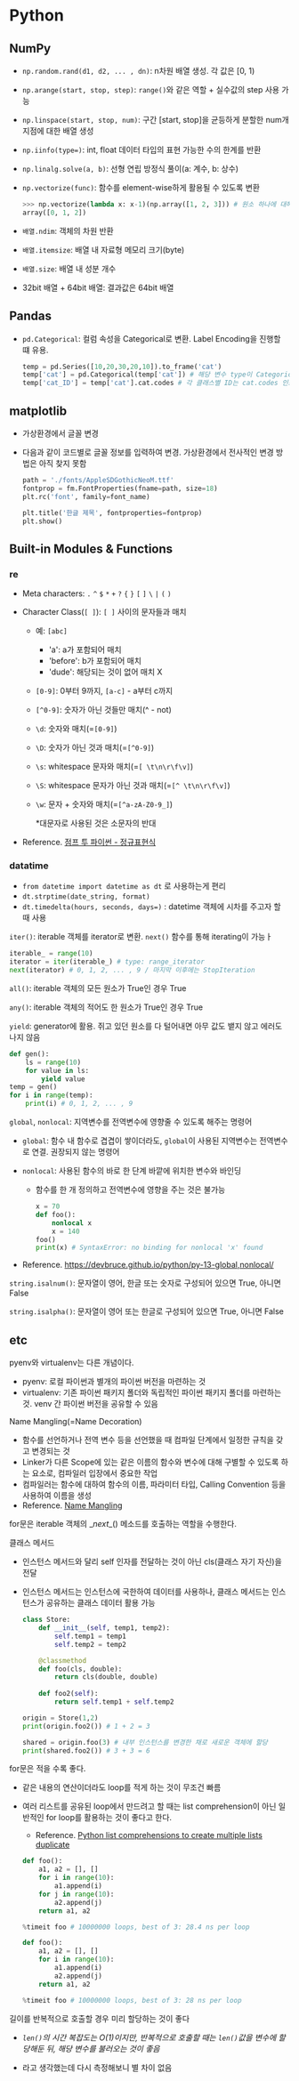 # Python

## NumPy

- `np.random.rand(d1, d2, ... , dn)`: n차원 배열 생성. 각 값은 \[0, 1)

- `np.arange(start, stop, step)`: `range()`와 같은 역할 + 실수값의 step 사용 가능

- `np.linspace(start, stop, num)`: 구간 [start, stop]을 균등하게 분할한 num개 지점에 대한 배열 생성

- `np.iinfo(type=)`: int, float 데이터 타입의 표현 가능한 수의 한계를 반환

- `np.linalg.solve(a, b)`: 선형 연립 방정식 풀이(a: 계수, b: 상수) 

- `np.vectorize(func)`: 함수를 element-wise하게 활용될 수 있도록 변환

  ```python
  >>> np.vectorize(lambda x: x-1)(np.array([1, 2, 3])) # 원소 하나에 대해 1을 빼는 연산 실행
  array([0, 1, 2])
  ```

- `배열.ndim`: 객체의 차원 반환

- `배열.itemsize`: 배열 내 자료형 메모리 크기(byte)

- `배열.size`: 배열 내 성분 개수

- 32bit 배열 + 64bit 배열: 결과값은 64bit 배열

## Pandas

- `pd.Categorical`: 컬럼 속성을 Categorical로 변환. Label Encoding을 진행할 떄 유용.

  ```python
  temp = pd.Series([10,20,30,20,10]).to_frame('cat')
  temp['cat'] = pd.Categorical(temp['cat']) # 해당 변수 type이 Categorical이 됨
  temp['cat_ID'] = temp['cat'].cat.codes # 각 클래스별 ID는 cat.codes 인스턴스를 호출하여 구함
  ```

## matplotlib

* 가상환경에서 글꼴 변경

* 다음과 같이 코드별로 글꼴 정보를 입력하여 변경. 가상환경에서 전사적인 변경 방법은 아직 찾지 못함

  ```python
  path = './fonts/AppleSDGothicNeoM.ttf'
  fontprop = fm.FontProperties(fname=path, size=18)
  plt.rc('font', family=font_name)
  
  plt.title('한글 제목', fontproperties=fontprop)
  plt.show()
  ```

## Built-in Modules & Functions

### re

- Meta characters: `.` `^` `$` `*` `+` `?` `{` `}` `[` `]` `\` `|` `(` `)`

- Character Class(`[ ]`): `[ ]` 사이의 문자들과 매치

  - 예: `[abc]`

    - 'a': a가 포함되어 매치
    - 'before': b가 포함되어 매치
    - 'dude': 해당되는 것이 없어 매치 X

  - `[0-9]`: 0부터 9까지, `[a-c]` - a부터 c까지

  - `[^0-9]`: 숫자가 아닌 것들만 매치(^ - not)

  - `\d`: 숫자와 매치(=`[0-9]`)

  - `\D`: 숫자가 아닌 것과 매치(=`[^0-9]`)

  - `\s`: whitespace 문자와 매치(=`[ \t\n\r\f\v]`)

  - `\S`: whitespace 문자가 아닌 것과 매치(=`[^ \t\n\r\f\v]`)

  - `\w`: 문자 + 숫자와 매치(=`[^a-zA-Z0-9_]`)

    \*대문자로 사용된 것은 소문자의 반대

- Reference. [점프 투 파이썬 - 정규표현식](https://wikidocs.net/4308)

### datatime

* `from datetime import datetime as dt` 로 사용하는게 편리
* `dt.strptime(date_string, format)`
* `dt.timedelta(hours, seconds, days=)` : datetime 객체에 시차를 주고자 할 때 사용

`iter()`: iterable 객체를 iterator로 변환. `next()` 함수를 통해 iterating이 가능ㅏ

```python
iterable_ = range(10)
iterator = iter(iterable_) # type: range_iterator
next(iterator) # 0, 1, 2, ... , 9 / 마지막 이후에는 StopIteration
```

`all()`: iterable 객체의 모든 원소가 True인 경우 True

`any()`: iterable 객체의 적어도 한 원소가 True인 경우 True

`yield`: generator에 활용. 쥐고 있던 원소를 다 털어내면 아무 값도 뱉지 않고 에러도 나지 않음

```python
def gen():
    ls = range(10)
    for value in ls:
        yield value
temp = gen()
for i in range(temp):
    print(i) # 0, 1, 2, ... , 9
```

`global`, `nonlocal`: 지역변수를 전역변수에 영향줄 수 있도록 해주는 명령어

* `global`: 함수 내 함수로 겹겹이 쌓이더라도, `global`이 사용된 지역변수는 전역변수로 연결. 권장되지 않는 명령어

* `nonlocal`: 사용된 함수의 바로 한 단계 바깥에 위치한 변수와 바인딩

  * 함수를 한 개 정의하고 전역변수에 영향을 주는 것은 불가능

    ```python
    x = 70
    def foo():
        nonlocal x
        x = 140
    foo()
    print(x) # SyntaxError: no binding for nonlocal 'x' found
    ```

* Reference. https://devbruce.github.io/python/py-13-global,nonlocal/

`string.isalnum()`: 문자열이 영어, 한글 또는 숫자로 구성되어 있으면 True, 아니면 False

`string.isalpha()`: 문자열이 영어 또는 한글로 구성되어 있으면 True, 아니면 False

## etc

pyenv와 virtualenv는 다른 개념이다.

* pyenv: 로컬 파이썬과 별개의 파이썬 버전을 마련하는 것
* virtualenv: 기존 파이썬 패키지 폴더와 독립적인 파이썬 패키지 폴더를  마련하는 것. venv 간 파이썬 버전을 공유할 수 있음

Name Mangling(=Name Decoration)

- 함수를 선언하거나 전역 변수 등을 선언했을 때 컴파일 단계에서 일정한 규칙을 갖고 변경되는 것
- Linker가 다른 Scope에 있는 같은 이름의 함수와 변수에 대해 구별할 수 있도록 하는 요소로, 컴파일러 입장에서 중요한 작업
- 컴파일러는 함수에 대하여 함수의 이름, 파라미터 타입, Calling Convention 등을 사용하여 이름을 생성
- Reference. [Name Mangling](https://thepassion.tistory.com/61)

for문은 iterable 객체의 \__next__() 메소드를 호출하는 역할을 수행한다.

클래스 메서드

* 인스턴스 메서드와 달리 self 인자를 전달하는 것이 아닌 cls(클래스 자기 자신)을 전달

* 인스턴스 메서드는 인스턴스에 국한하여 데이터를 사용하나, 클래스 메서드는 인스턴스가 공유하는 클래스 데이터 활용 가능

  ```python
  class Store:
      def __init__(self, temp1, temp2):
          self.temp1 = temp1
          self.temp2 = temp2
  
      @classmethod
      def foo(cls, double):
          return cls(double, double)
      
      def foo2(self):
          return self.temp1 + self.temp2
  
  origin = Store(1,2)
  print(origin.foo2()) # 1 + 2 = 3
  
  shared = origin.foo(3) # 내부 인스턴스를 변경한 채로 새로운 객체에 할당
  print(shared.foo2()) # 3 + 3 = 6
  ```

for문은 적을 수록 좋다.

- 같은 내용의 연산이더라도 loop를 적게 하는 것이 무조건 빠름

- 여러 리스트를 공유된 loop에서 만드려고 할 때는 list comprehension이 아닌 일반적인 for loop를 활용하는 것이 좋다고 한다.

  - Reference. [Python list comprehensions to create multiple lists duplicate](https://stackoverflow.com/questions/21023482/python-list-comprehensions-to-create-multiple-lists)

  ```python
  def foo():
      a1, a2 = [], []
      for i in range(10):
          a1.append(i)
      for j in range(10):
          a2.append(j)
      return a1, a2
  
  %timeit foo # 10000000 loops, best of 3: 28.4 ns per loop
  
  def foo():
      a1, a2 = [], []
      for i in range(10):
          a1.append(i)
          a2.append(j)
      return a1, a2
  
  %timeit foo # 10000000 loops, best of 3: 28 ns per loop
  ```

길이를 반복적으로 호출할 경우 미리 할당하는 것이 좋다

- *`len()`의 시간 복잡도는 O(1)이지만, 반복적으로 호출할 때는 `len()`값을 변수에 할당해둔 뒤, 해당 변수를 불러오는 것이 좋음*

- 라고 생각했는데 다시 측정해보니 별 차이 없음

  